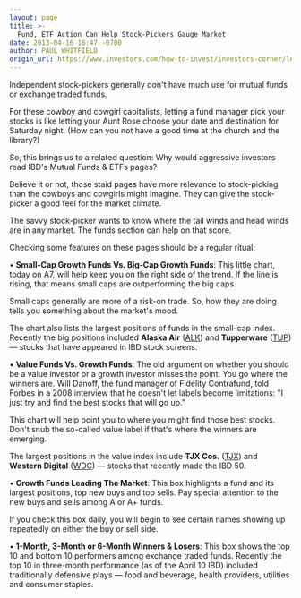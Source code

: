 ```yaml
---
layout: page
title: >-
  Fund, ETF Action Can Help Stock-Pickers Gauge Market
date: 2013-04-16 16:47 -0700
author: PAUL WHITFIELD
origin_url: https://www.investors.com/how-to-invest/investors-corner/learn-from-mutual-funds
---
```





Independent stock-pickers generally don't have much use for mutual funds or exchange traded funds.


For these cowboy and cowgirl capitalists, letting a fund manager pick your stocks is like letting your Aunt Rose choose your date and destination for Saturday night. (How can you not have a good time at the church and the library?)


So, this brings us to a related question: Why would aggressive investors read IBD's Mutual Funds & ETFs pages?


Believe it or not, those staid pages have more relevance to stock-picking than the cowboys and cowgirls might imagine. They can give the stock-picker a good feel for the market climate.


The savvy stock-picker wants to know where the tail winds and head winds are in any market. The funds section can help on that score.


Checking some features on these pages should be a regular ritual:


• **Small-Cap Growth Funds Vs. Big-Cap Growth Funds**: This little chart, today on A7, will help keep you on the right side of the trend. If the line is rising, that means small caps are outperforming the big caps.


Small caps generally are more of a risk-on trade. So, how they are doing tells you something about the market's mood.


The chart also lists the largest positions of funds in the small-cap index. Recently the big positions included **Alaska Air** ([ALK](https://research.investors.com/quote.aspx?symbol=ALK)) and **Tupperware** ([TUP](https://research.investors.com/quote.aspx?symbol=TUP)) — stocks that have appeared in IBD stock screens.


• **Value Funds Vs. Growth Funds**: The old argument on whether you should be a value investor or a growth investor misses the point. You go where the winners are. Will Danoff, the fund manager of Fidelity Contrafund, told Forbes in a 2008 interview that he doesn't let labels become limitations: "I just try and find the best stocks that will go up."


This chart will help point you to where you might find those best stocks. Don't snub the so-called value label if that's where the winners are emerging.


The largest positions in the value index include **TJX Cos.** ([TJX](https://research.investors.com/quote.aspx?symbol=TJX)) and **Western Digital** ([WDC](https://research.investors.com/quote.aspx?symbol=WDC)) — stocks that recently made the IBD 50.


• **Growth Funds Leading The Market**: This box highlights a fund and its largest positions, top new buys and top sells. Pay special attention to the new buys and sells among A or A+ funds.


If you check this box daily, you will begin to see certain names showing up repeatedly on either the buy or sell side.


• **1-Month, 3-Month or 6-Month Winners & Losers**: This box shows the top 10 and bottom 10 performers among exchange traded funds. Recently the top 10 in three-month performance (as of the April 10 IBD) included traditionally defensive plays — food and beverage, health providers, utilities and consumer staples.




